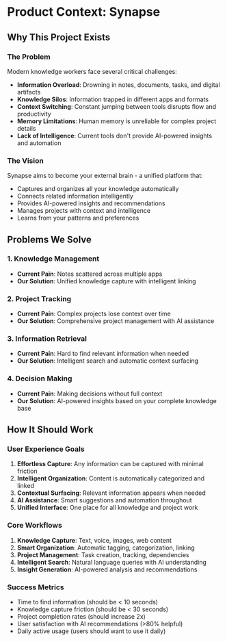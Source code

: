 # Product Context: Synapse

## Why This Project Exists

### The Problem
Modern knowledge workers face several critical challenges:
- **Information Overload**: Drowning in notes, documents, tasks, and digital artifacts
- **Knowledge Silos**: Information trapped in different apps and formats
- **Context Switching**: Constant jumping between tools disrupts flow and productivity
- **Memory Limitations**: Human memory is unreliable for complex project details
- **Lack of Intelligence**: Current tools don't provide AI-powered insights and automation

### The Vision
Synapse aims to become your external brain - a unified platform that:
- Captures and organizes all your knowledge automatically
- Connects related information intelligently
- Provides AI-powered insights and recommendations
- Manages projects with context and intelligence
- Learns from your patterns and preferences

## Problems We Solve

### 1. Knowledge Management
- **Current Pain**: Notes scattered across multiple apps
- **Our Solution**: Unified knowledge capture with intelligent linking

### 2. Project Tracking
- **Current Pain**: Complex projects lose context over time
- **Our Solution**: Comprehensive project management with AI assistance

### 3. Information Retrieval
- **Current Pain**: Hard to find relevant information when needed
- **Our Solution**: Intelligent search and automatic context surfacing

### 4. Decision Making
- **Current Pain**: Making decisions without full context
- **Our Solution**: AI-powered insights based on your complete knowledge base

## How It Should Work

### User Experience Goals
1. **Effortless Capture**: Any information can be captured with minimal friction
2. **Intelligent Organization**: Content is automatically categorized and linked
3. **Contextual Surfacing**: Relevant information appears when needed
4. **AI Assistance**: Smart suggestions and automation throughout
5. **Unified Interface**: One place for all knowledge and project work

### Core Workflows
1. **Knowledge Capture**: Text, voice, images, web content
2. **Smart Organization**: Automatic tagging, categorization, linking
3. **Project Management**: Task creation, tracking, dependencies
4. **Intelligent Search**: Natural language queries with AI understanding
5. **Insight Generation**: AI-powered analysis and recommendations

### Success Metrics
- Time to find information (should be < 10 seconds)
- Knowledge capture friction (should be < 30 seconds)
- Project completion rates (should increase 2x)
- User satisfaction with AI recommendations (>80% helpful)
- Daily active usage (users should want to use it daily) 
